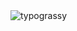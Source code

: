 <img alt="typograssy" src="https://typograssy.deno.dev/api?text=Hello Friend...&l1=82d9d0&l2=027353&l3=038c4c&l4=01402e&bg=none&frame=none&speed=100&comment=">

